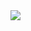 <img src="https://github-readme-stats.vercel.app/api?username=GITHUB-NAME&show_icons=true&theme=radical" />
